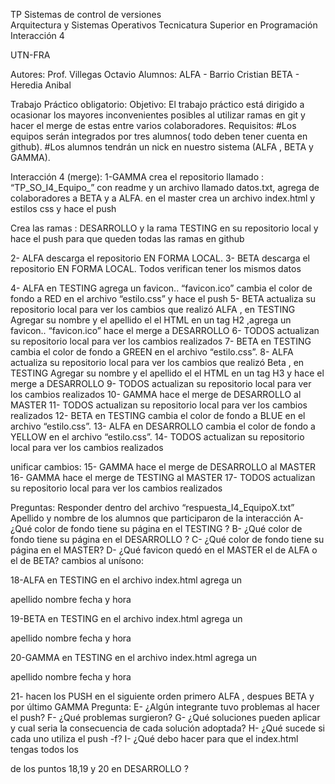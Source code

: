 TP Sistemas de control de versiones		
Arquitectura y Sistemas Operativos
Tecnicatura Superior en Programación
Interacción 4

UTN-FRA

Autores: Prof. Villegas Octavio
Alumnos: ALFA - Barrio Cristian
         BETA - Heredia Anibal



Trabajo Práctico obligatorio:
Objetivo:
El trabajo práctico está dirigido a ocasionar los mayores inconvenientes posibles al utilizar
ramas en git y hacer el merge de estas entre varios colaboradores.
Requisitos:
#Los equipos serán integrados por tres alumnos( todo deben tener cuenta en github).
#Los alumnos tendrán un nick en nuestro sistema (ALFA , BETA y GAMMA).

Interacción 4 (merge):
1-GAMMA crea el repositorio llamado : “TP_SO_I4_Equipo_” con readme y un archivo
llamado datos.txt, agrega de colaboradores a BETA y a ALFA.
en el master crea un archivo index.html y estilos css y hace el push

Crea las ramas : DESARROLLO y la rama TESTING en su repositorio local y hace el push
para que queden todas las ramas en github

2- ALFA descarga el repositorio EN FORMA LOCAL.
3- BETA descarga el repositorio EN FORMA LOCAL.
Todos verifican tener los mismos datos

4- ALFA en TESTING agrega un favicon.. “favicon.ico” cambia el color de fondo a RED en
el archivo “estilo.css” y hace el push
5- BETA actualiza su repositorio local para ver los cambios que realizó ALFA , en TESTING
Agregar su nombre y el apellido el el HTML en un tag H2 ,agrega un favicon.. “favicon.ico”
hace el merge a DESARROLLO
6- TODOS actualizan su repositorio local para ver los cambios realizados
7- BETA en TESTING cambia el color de fondo a GREEN en el archivo “estilo.css”.
8- ALFA actualiza su repositorio local para ver los cambios que realizó Beta , en TESTING
Agregar su nombre y el apellido el el HTML en un tag H3 y hace el merge a DESARROLLO
9- TODOS actualizan su repositorio local para ver los cambios realizados
10- GAMMA hace el merge de DESARROLLO al MASTER
11- TODOS actualizan su repositorio local para ver los cambios realizados
12- BETA en TESTING cambia el color de fondo a BLUE en el archivo “estilo.css”.
13- ALFA en DESARROLLO cambia el color de fondo a YELLOW en el archivo “estilo.css”.
14- TODOS actualizan su repositorio local para ver los cambios realizados

unificar cambios:
15- GAMMA hace el merge de DESARROLLO al MASTER
16- GAMMA hace el merge de TESTING al MASTER
17- TODOS actualizan su repositorio local para ver los cambios realizados


Preguntas:
Responder dentro del archivo “respuesta_I4_EquipoX.txt”
Apellido y nombre de los alumnos que participaron de la interacción
A- ¿Qué color de fondo tiene su página en el TESTING ?
B- ¿Qué color de fondo tiene su página en el DESARROLLO ?
C- ¿Qué color de fondo tiene su página en el MASTER?
D- ¿Qué favicon quedó en el MASTER el de ALFA o el de BETA?
cambios al unísono:

18-ALFA en TESTING en el archivo index.html agrega un <p>apellido nombre fecha y
hora </p>
19-BETA en TESTING en el archivo index.html agrega un <p>apellido nombre fecha y
hora </p>
20-GAMMA en TESTING en el archivo index.html agrega un <p>apellido nombre fecha y
hora </p>
21- hacen los PUSH en el siguiente orden
primero ALFA , despues BETA y por último GAMMA
Pregunta:
E- ¿Algún integrante tuvo problemas al hacer el push?
F- ¿Qué problemas surgieron?
G- ¿Qué soluciones pueden aplicar y cual seria la consecuencia de cada solución
adoptada?
H- ¿Qué sucede si cada uno utiliza el push -f?
I- ¿Qué debo hacer para que el index.html tengas todos los <p> de los puntos 18,19 y 20
en DESARROLLO ?

